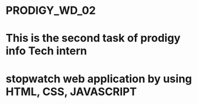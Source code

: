 # PRODIGY_WD_02

# This is the second task of prodigy info Tech intern 
# stopwatch web application by using HTML, CSS, JAVASCRIPT


